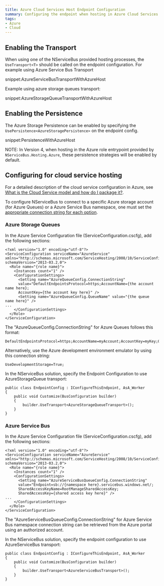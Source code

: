 ```yaml
---
title: Azure Cloud Services Host Endpoint Configuration
summary: Configuring the endpoint when hosting in Azure Cloud Services
tags:
- Azure
- Cloud
---
```


## Enabling the Transport

When using one of the NServiceBus provided hosting processes, the `UseTransport<T>` should be called on the endpoint configuration. For example using Azure Service Bus Transport

snippet:AzureServiceBusTransportWithAzureHost


Example using azure storage queues transport:

snippet:AzureStorageQueueTransportWithAzureHost


## Enabling the Persistence

The Azure Storage Persistence can be enabled by specifying the `UsePersistence<AzureStoragePersistence>` on the endpoint config.

snippet:PersistenceWithAzureHost

NOTE: In Version 4, when hosting in the Azure role entrypoint provided by `NServiceBus.Hosting.Azure`, these persistence strategies will be enabled by default.

## Configuring for cloud service hosting

For a detailed description of the cloud service configuration in Azure, see [What is the Cloud Service model and how do I package it?](https://azure.microsoft.com/en-us/documentation/articles/cloud-services-model-and-package/).

To configure NServiceBus to connect to a specific Azure storage account (for Azure Queues) or a Azure Service Bus namespace, one must set the [appropriate connection string for each option](http://www.connectionstrings.com/windows-azure/).


### Azure Storage Queues

In the Azure Service Configuration file (ServiceConfiguration.cscfg), add the following sections:

```
<?xml version="1.0" encoding="utf-8"?>
<ServiceConfiguration serviceName="AzureService"
xmlns="http://schemas.microsoft.com/ServiceHosting/2008/10/ServiceConfiguration"
schemaVersion="2013-03.2.0">
  <Role name="{role name}">
    <Instances count="1" />
    <ConfigurationSettings>
      <Setting name="AzureQueueConfig.ConnectionString"
      value="DefaultEndpointsProtocol=https;AccountName={the account name here};
      AccountKey={the account key here}" />
      <Setting name="AzureQueueConfig.QueueName" value="{the queue name here}" />
...
    </ConfigurationSettings>
  </Role>
</ServiceConfiguration>
```

The "AzureQueueConfig.ConnectionString" for Azure Queues follows this format:

    DefaultEndpointsProtocol=https;AccountName=myAccount;AccountKey=myKey;QueueEndpoint=customEndpoint;

Alternatively, use the Azure development environment emulator by using this connection string:

    UseDevelopmentStorage=True;

In the NServiceBus solution, specify the Endpoint Configuration to use AzureStorageQueue transport:

```
public class EndpointConfig : IConfigureThisEndpoint, AsA_Worker
{
    public void Customize(BusConfiguration builder)
    {
        builder.UseTransport<AzureStorageQueueTransport>();
    }
}
```

### Azure Service Bus

In the Azure Service Configuration file
(ServiceConfiguration.cscfg), add the following sections:

```
<?xml version="1.0" encoding="utf-8"?>
<ServiceConfiguration serviceName="AzureService"
xmlns="http://schemas.microsoft.com/ServiceHosting/2008/10/ServiceConfiguration"
schemaVersion="2013-03.2.0">
  <Role name="{role name}">
    <Instances count="1" />
    <ConfigurationSettings>
      <Setting name="AzureServiceBusQueueConfig.ConnectionString"
      value="Endpoint=sb://{namespace here}.servicebus.windows.net/;
      SharedAccessKeyName=RootManageSharedAccessKey;
      SharedAccessKey={shared access key here}" />
...
    </ConfigurationSettings>
  </Role>
</ServiceConfiguration>
```


The "AzureServiceBusQueueConfig.ConnectionString" for Azure Service Bus namespace connection string can be retrieved from the Azure portal using an authorized account.

In the NServiceBus solution, specify the endpoint configuration to use AzureServiceBus transport:

```
public class EndpointConfig : IConfigureThisEndpoint, AsA_Worker
{
    public void Customize(BusConfiguration builder)
    {
        builder.UseTransport<AzureServiceBusTransport>();
    }
}
```